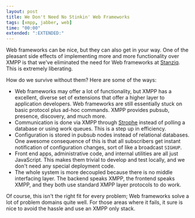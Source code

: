 ```yaml
---
layout: post
title: We Don't Need No Stinkin' Web Frameworks
tags: [xmpp, jabber, web]
time: "00:00"
extended: ":EXTENDED:"
---
```


Web frameworks can be nice, but they can also get in your way.  One of
the pleasant side effects of implementing more and more functionality
over XMPP is that we've eliminated the need for Web frameworks at
[Stanziq](http://www.stanziq.com).  This is extremely liberating.

How do we survive without them?  Here are some of the ways:

* Web frameworks may offer a lot of functionality, but XMPP has a
  excellent, diverse set of extensions that offer a higher layer to
  application developers.  Web frameworks are still essentially stuck
  on basic protocol plus ad-hoc commands.  XMPP provides pubsub,
  presence, discovery, and much more.
* Communication is done via XMPP through
  [Strophe](http://code.stanziq.com/strophe) instead of polling
  a database or using work queues.  This is a step up in efficiency.
* Configuration is stored in pubsub nodes instead of relational
  databases.  One awesome consequence of this is that all subscribers
  get instant notification of configuration changes, sort of like a
  broadcast `SIGHUP`.  
* Front end apps, administrative code, and internal utilities are all
  just JavaScript.  This makes them trivial to develop and test
  locally, and we don't need any special deployment code.
* The whole system is more decoupled because there is no middle
  interfacing layer.  The backend speaks XMPP, the frontend speaks
  XMPP, and they both use standard XMPP layer protocols to do work.

Of course, this isn't the right fit for every problem; Web frameworks
solve a lot of problem domains quite well.  For those areas where it
fails, it sure is nice to avoid the hassle and use an XMPP only stack.
